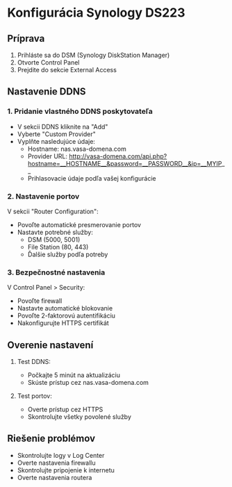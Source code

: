 # Konfigurácia Synology DS223

## Príprava
1. Prihláste sa do DSM (Synology DiskStation Manager)
2. Otvorte Control Panel
3. Prejdite do sekcie External Access

## Nastavenie DDNS

### 1. Pridanie vlastného DDNS poskytovateľa
- V sekcii DDNS kliknite na "Add"
- Vyberte "Custom Provider"
- Vyplňte nasledujúce údaje:
  - Hostname: nas.vasa-domena.com
  - Provider URL: http://vasa-domena.com/api.php?hostname=__HOSTNAME__&password=__PASSWORD__&ip=__MYIP__
  - Prihlasovacie údaje podľa vašej konfigurácie

### 2. Nastavenie portov
V sekcii "Router Configuration":
- Povoľte automatické presmerovanie portov
- Nastavte potrebné služby:
  - DSM (5000, 5001)
  - File Station (80, 443)
  - Ďalšie služby podľa potreby

### 3. Bezpečnostné nastavenia
V Control Panel > Security:
- Povoľte firewall
- Nastavte automatické blokovanie
- Povoľte 2-faktorovú autentifikáciu
- Nakonfigurujte HTTPS certifikát

## Overenie nastavení
1. Test DDNS:
   - Počkajte 5 minút na aktualizáciu
   - Skúste prístup cez nas.vasa-domena.com
   
2. Test portov:
   - Overte prístup cez HTTPS
   - Skontrolujte všetky povolené služby

## Riešenie problémov
- Skontrolujte logy v Log Center
- Overte nastavenia firewallu
- Skontrolujte pripojenie k internetu
- Overte nastavenia routera
